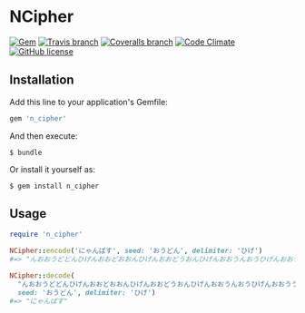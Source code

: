 # NCipher

[![Gem](https://img.shields.io/gem/v/n_cipher.svg)]()
[![Travis branch](https://img.shields.io/travis/844196/n_cipher.svg)](https://travis-ci.org/844196/n_cipher)
[![Coveralls branch](https://img.shields.io/coveralls/844196/n_cipher/master.svg)](https://coveralls.io/github/844196/n_cipher)
[![Code Climate](https://img.shields.io/codeclimate/github/844196/n_cipher.svg)](https://codeclimate.com/github/844196/n_cipher)
[![GitHub license](https://img.shields.io/github/license/844196/n_cipher.svg)](LICENSE)

## Installation

Add this line to your application's Gemfile:

```ruby
gem 'n_cipher'
```

And then execute:

```shellsession
$ bundle
```

Or install it yourself as:

```shellsession
$ gem install n_cipher
```

## Usage

```ruby
require 'n_cipher'

NCipher::encode('にゃんぱす', seed: 'おうどん', delimiter: 'ひげ')
#=> "んおおうどどんひげんおおどおおんひげんおおどうおんひげんおおうんおうひげんおおううどうひげ"

NCipher::decode(
  "んおおうどどんひげんおおどおおんひげんおおどうおんひげんおおうんおうひげんおおううどうひげ",
  seed: 'おうどん', delimiter: 'ひげ')
#=> "にゃんぱす"
```
